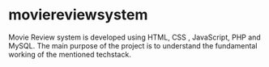 # moviereviewsystem
Movie Review system is developed using HTML, CSS , JavaScript, PHP and MySQL. The main purpose of the project is to understand the fundamental working of the mentioned techstack.
